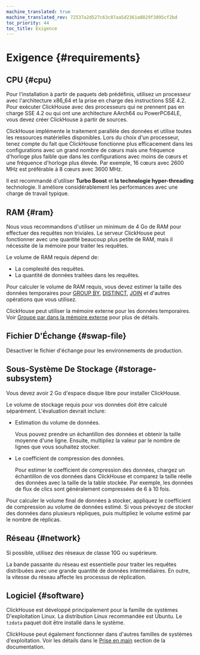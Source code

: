 ```yaml
---
machine_translated: true
machine_translated_rev: 72537a2d527c63c07aa5d2361a8829f3895cf2bd
toc_priority: 44
toc_title: Exigence
---
```


# Exigence {#requirements}

## CPU {#cpu}

Pour l'installation à partir de paquets deb prédéfinis, utilisez un processeur avec l'architecture x86_64 et la prise en charge des instructions SSE 4.2. Pour exécuter ClickHouse avec des processeurs qui ne prennent pas en charge SSE 4.2 ou qui ont une architecture AArch64 ou PowerPC64LE, vous devez créer ClickHouse à partir de sources.

ClickHouse implémente le traitement parallèle des données et utilise toutes les ressources matérielles disponibles. Lors du choix d'un processeur, tenez compte du fait que ClickHouse fonctionne plus efficacement dans les configurations avec un grand nombre de cœurs mais une fréquence d'horloge plus faible que dans les configurations avec moins de cœurs et une fréquence d'horloge plus élevée. Par exemple, 16 cœurs avec 2600 MHz est préférable à 8 cœurs avec 3600 MHz.

Il est recommandé d'utiliser **Turbo Boost** et **la technologie hyper-threading** technologie. Il améliore considérablement les performances avec une charge de travail typique.

## RAM {#ram}

Nous vous recommandons d'utiliser un minimum de 4 Go de RAM pour effectuer des requêtes non triviales. Le serveur ClickHouse peut fonctionner avec une quantité beaucoup plus petite de RAM, mais il nécessite de la mémoire pour traiter les requêtes.

Le volume de RAM requis dépend de:

-   La complexité des requêtes.
-   La quantité de données traitées dans les requêtes.

Pour calculer le volume de RAM requis, vous devez estimer la taille des données temporaires pour [GROUP BY](../sql-reference/statements/select/group-by.md#select-group-by-clause), [DISTINCT](../sql-reference/statements/select/distinct.md#select-distinct), [JOIN](../sql-reference/statements/select/join.md#select-join) et d'autres opérations que vous utilisez.

ClickHouse peut utiliser la mémoire externe pour les données temporaires. Voir [Groupe par dans la mémoire externe](../sql-reference/statements/select/group-by.md#select-group-by-in-external-memory) pour plus de détails.

## Fichier D'Échange {#swap-file}

Désactiver le fichier d'échange pour les environnements de production.

## Sous-Système De Stockage {#storage-subsystem}

Vous devez avoir 2 Go d'espace disque libre pour installer ClickHouse.

Le volume de stockage requis pour vos données doit être calculé séparément. L'évaluation devrait inclure:

-   Estimation du volume de données.

    Vous pouvez prendre un échantillon des données et obtenir la taille moyenne d'une ligne. Ensuite, multipliez la valeur par le nombre de lignes que vous souhaitez stocker.

-   Le coefficient de compression des données.

    Pour estimer le coefficient de compression des données, chargez un échantillon de vos données dans ClickHouse et comparez la taille réelle des données avec la taille de la table stockée. Par exemple, les données de flux de clics sont généralement compressées de 6 à 10 fois.

Pour calculer le volume final de données à stocker, appliquez le coefficient de compression au volume de données estimé. Si vous prévoyez de stocker des données dans plusieurs répliques, puis multipliez le volume estimé par le nombre de réplicas.

## Réseau {#network}

Si possible, utilisez des réseaux de classe 10G ou supérieure.

La bande passante du réseau est essentielle pour traiter les requêtes distribuées avec une grande quantité de données intermédiaires. En outre, la vitesse du réseau affecte les processus de réplication.

## Logiciel {#software}

ClickHouse est développé principalement pour la famille de systèmes D'exploitation Linux. La distribution Linux recommandée est Ubuntu. Le `tzdata` paquet doit être installé dans le système.

ClickHouse peut également fonctionner dans d'autres familles de systèmes d'exploitation. Voir les détails dans le [Prise en main](../getting-started/index.md) section de la documentation.
